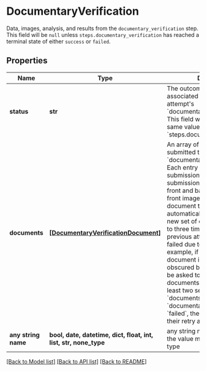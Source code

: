 # DocumentaryVerification

Data, images, analysis, and results from the `documentary_verification` step. This field will be `null` unless `steps.documentary_verification` has reached a terminal state of either `success` or `failed`.

## Properties
Name | Type | Description | Notes
------------ | ------------- | ------------- | -------------
**status** | **str** | The outcome status for the associated Identity Verification attempt&#39;s &#x60;documentary_verification&#x60; step. This field will always have the same value as &#x60;steps.documentary_verification&#x60;. | 
**documents** | [**[DocumentaryVerificationDocument]**](DocumentaryVerificationDocument.md) | An array of documents submitted to the &#x60;documentary_verification&#x60; step. Each entry represents one user submission, where each submission will contain both a front and back image, or just a front image, depending on the document type.  Note: Plaid will automatically let a user submit a new set of document images up to three times if we detect that a previous attempt might have failed due to user error. For example, if the first set of document images are blurry or obscured by glare, the user will be asked to capture their documents again, resulting in at least two separate entries within &#x60;documents&#x60;. If the overall &#x60;documentary_verification&#x60; is &#x60;failed&#x60;, the user has exhausted their retry attempts. | 
**any string name** | **bool, date, datetime, dict, float, int, list, str, none_type** | any string name can be used but the value must be the correct type | [optional]

[[Back to Model list]](../README.md#documentation-for-models) [[Back to API list]](../README.md#documentation-for-api-endpoints) [[Back to README]](../README.md)


